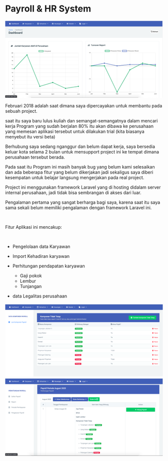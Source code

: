 # Payroll & HR System

![img](/contents/assets/project-dmc-payroll/1.png)

Februari 2018 adalah saat dimana saya dipercayakan untuk membantu pada sebuah project.

saat itu saya baru lulus kuliah dan semangat-semangatnya dalam mencari kerja
Program yang sudah berjalan 80% itu akan dibawa ke perusahaan yang memesan aplikasi tersebut untuk dilakukan trial (kita biasanya menyebut itu versi beta)

Berhubung saya sedang nganggur dan belum dapat kerja, saya bersedia keluar kota selama 2 bulan untuk mensupport project ini ke tempat dimana perusahaan tersebut berada.

Pada saat itu Program ini masih banyak bug yang belum kami selesaikan dan ada beberapa fitur yang belum dikerjakan jadi sekaligus saya diberi kesempatan untuk belajar langsung mengerjakan pada real project.

Project ini menggunakan framework Laravel yang di hosting didalam server internal perusahaan, jadi tidak bisa sembrangan di akses dari luar.

Pengalaman pertama yang sangat berharga bagi saya, karena saat itu saya sama sekali belum memiliki pengalaman dengan framework Laravel ini.

<br/>

Fitur Aplikasi ini mencakup:

<br/>

- Pengelolaan data Karyawan
- Import Kehadiran karyawan
- Perhitungan pendapatan karyawan
    - Gaji pokok
    - Lembur
    - Tunjangan 

- data Legalitas perusahaan

![img](/contents/assets/project-dmc-payroll/2.png)
![img](/contents/assets/project-dmc-payroll/3.png)

